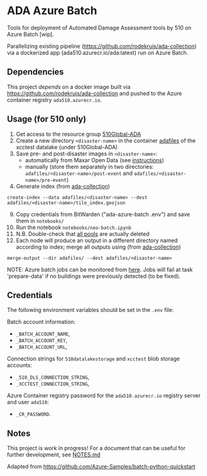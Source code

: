 # ADA Azure Batch
Tools for deployment of Automated Damage Assessment tools by 510 on Azure Batch [wip].

Parallelizing existing pipeline (https://github.com/rodekruis/ada-collection) via a dockerized
app (ada510.azurecr.io/ada:latest) run on Azure Batch.

## Dependencies
This project *depends* on a docker image built via https://github.com/rodekruis/ada-collection
and pushed to the Azure container registry `ada510.azurecr.io`.

## Usage (for 510 only)
1. Get access to the resource group [510Global-ADA](https://portal.azure.com/#@rodekruis.nl/resource/subscriptions/b2d243bd-7fab-4a8a-8261-a725ee0e3b47/resourceGroups/510Global-ADA/overview)
2. Create a new directory `<disaster-name>` in the container [adafiles](https://portal.azure.com/#blade/Microsoft_Azure_Storage/ContainerMenuBlade/overview/storageAccountId/%2Fsubscriptions%2Fb2d243bd-7fab-4a8a-8261-a725ee0e3b47%2FresourceGroups%2F510Global-ADA%2Fproviders%2FMicrosoft.Storage%2FstorageAccounts%2Fxcctest/path/adafiles/etag/%220x8D858B9664A591C%22/defaultEncryptionScope/%24account-encryption-key/denyEncryptionScopeOverride//defaultId//publicAccessVal/None) of the xcctest datalake (under 510Global-ADA)
3. Save pre- and post-disaster images in `<disaster-name>`:
      * automatically from Maxar Open Data (see [instructions](https://github.com/rodekruis/ada-collection#end-to-end-example))
      * manually (store them separately in two directories: `adafiles/<disaster-name>/post-event` and `adafiles/<disaster-name>/pre-event`)
6. Generate index (from [ada-collection](https://github.com/rodekruis/ada-collection/blob/master/ada_tools/src/ada_tools/create_index.py))
```
create-index --data adafiles/<disaster-name> --dest adafiles/<disaster-name>/tile_index.geojson
```
9. Copy credentials from BitWarden ("ada-azure-batch .env") and save them in
  `notebooks/`
2. Run the notebook `notebooks/neo-batch.ipynb`
4. N.B. Double-check that [all pools](https://portal.azure.com/#@rodekruis.nl/resource/subscriptions/b2d243bd-7fab-4a8a-8261-a725ee0e3b47/resourceGroups/510Global-ADA/providers/Microsoft.Batch/batchAccounts/510adagpu/accountPools) are actually deleted
3. Each node will produce an output in a different directory named according to index; merge all outputs using (from [ada-collection](https://github.com/rodekruis/ada-collection/blob/master/ada_tools/src/ada_tools/merge_output.py))
```
merge-output --dir adafiles/ --dest adafiles/<disaster-name>
```

NOTE: Azure batch jobs can be monitored from [here](https://portal.azure.com/#@rodekruis.nl/resource/subscriptions/b2d243bd-7fab-4a8a-8261-a725ee0e3b47/resourceGroups/510Global-ADA/providers/Microsoft.Batch/batchAccounts/510adagpu/accountJobs). Jobs will fail at task 'prepare-data' if no buildings were previously detected (to be fixed). 

## Credentials
The following environment variables should be set in the `.env` file:

Batch account information:
- `_BATCH_ACCOUNT_NAME`,
- `_BATCH_ACCOUNT_KEY`,
- `_BATCH_ACCOUNT_URL`,

Connection strings for `510datalakestorage` and `xcctest` blob storage accounts:
- `_510_DLS_CONNECTION_STRING`,
- `_XCCTEST_CONNECTION_STRING`,

Azure Container registry password for the `ada510.azurecr.io` registry server and user `ada510`:
- `_CR_PASSWORD`.


## Notes
This project is work in progress! For a document that can be useful for further 
development, see [NOTES.md](NOTES.md)

Adapted from https://github.com/Azure-Samples/batch-python-quickstart
